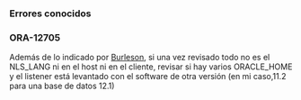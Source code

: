 ### Errores conocidos

### ORA-12705
Además de lo indicado por [Burleson](http://www.dba-oracle.com/t_ora_12705_resolution.htm "Burleson"),
si una vez revisado todo no es el NLS_LANG ni en el host ni en el cliente,
revisar si hay varios ORACLE_HOME y el listener está levantado
con el software de otra versión (en mi caso,11.2 para una base de datos 12.1)
